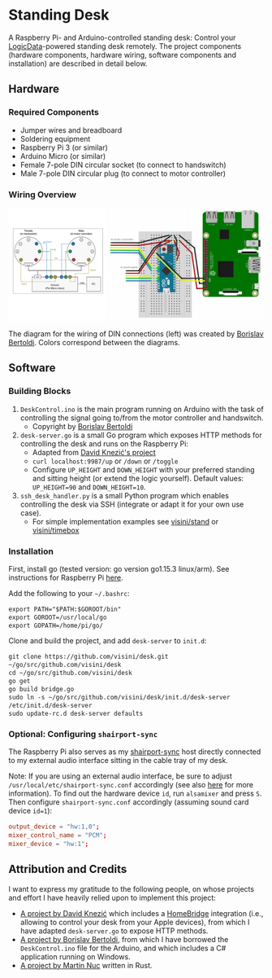 # Standing Desk

A Raspberry Pi- and Arduino-controlled standing desk: Control your [LogicData](http://www.logicdata.at)-powered standing desk remotely. The project components (hardware components, hardware wiring, software components and installation) are described in detail below.

## Hardware

### Required Components

- Jumper wires and breadboard
- Soldering equipment
- Raspberry Pi 3 (or similar)
- Arduino Micro (or similar)
- Female 7-pole DIN circular socket (to connect to handswitch)
- Male 7-pole DIN circular plug (to connect to motor controller)

### Wiring Overview

![Wiring](wiring/wiring.png)

The diagram for the wiring of DIN connections (left) was created by [Borislav Bertoldi](https://www.mikrocontroller.net/topic/373579). Colors correspond between the diagrams.

## Software

### Building Blocks

1. `DeskControl.ino` is the main program running on Arduino with the task of controlling the signal going to/from the motor controller and handswitch.
   - Copyright by [Borislav Bertoldi](https://www.mikrocontroller.net/topic/373579)
2. `desk-server.go` is a small Go program which exposes HTTP methods for controlling the desk and runs on the Raspberry Pi:
   - Adapted from [David Knezić's project](https://github.com/davidknezic/desk/blob/master/bridge.go)
   - `curl localhost:9987/up` or `/down` or `/toggle`
   - Configure `UP_HEIGHT` and `DOWN_HEIGHT` with your preferred standing and sitting height (or extend the logic yourself). Default values: `UP_HEIGHT=90` and `DOWN_HEIGHT=10`.
3. `ssh_desk_handler.py` is a small Python program which enables controlling the desk via SSH (integrate or adapt it for your own use case).
   - For simple implementation examples see [visini/stand](https://github.com/visini/stand) or [visini/timebox](https://github.com/visini/timebox)

### Installation

First, install go (tested version: go version go1.15.3 linux/arm). See instructions for Raspberry Pi [here](https://raspberrypi.stackexchange.com/questions/25956/install-golang-the-easy-way/46828#46828).

Add the following to your `~/.bashrc`:

```shell
export PATH="$PATH:$GOROOT/bin"
export GOROOT=/usr/local/go
export GOPATH=/home/pi/go/
```

Clone and build the project, and add `desk-server` to `init.d`:

```shell
git clone https://github.com/visini/desk.git ~/go/src/github.com/visini/desk
cd ~/go/src/github.com/visini/desk
go get
go build bridge.go
sudo ln -s ~/go/src/github.com/visini/desk/init.d/desk-server /etc/init.d/desk-server
sudo update-rc.d desk-server defaults
```

### Optional: Configuring `shairport-sync`

The Raspberry Pi also serves as my [shairport-sync](https://github.com/mikebrady/shairport-sync) host directly connected to my external audio interface sitting in the cable tray of my desk.

Note: If you are using an external audio interface, be sure to adjust `/usr/local/etc/shairport-sync.conf` accordingly (see also [here](https://github.com/mikebrady/shairport-sync/issues/741) for more information). To find out the hardware device `id`, run `alsamixer` and press `S`. Then configure `shairport-sync.conf` accordingly (assuming sound card device `id=1`):

```conf
output_device = "hw:1,0";
mixer_control_name = "PCM";
mixer_device = "hw:1";
```

## Attribution and Credits

I want to express my gratitude to the following people, on whose projects and effort I have heavily relied upon to implement this project:

- [A project by David Knezić](https://github.com/davidknezic/desk) which includes a [HomeBridge](https://homebridge.io) integration (i.e., allowing to control your desk from your Apple devices), from which I have adapted `desk-server.go` to expose HTTP methods.
- [A project by Borislav Bertoldi](https://www.mikrocontroller.net/topic/373579), from which I have borrowed the `DeskControl.ino` file for the Arduino, and which includes a C# application running on Windows.
- [A project by Martin Nuc](https://github.com/MartinNuc/logic-data-controller) written in Rust.
